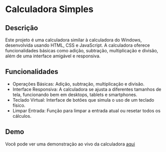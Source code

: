 # Calculadora Simples
## Descrição
Este projeto é uma calculadora similar à calculadora do Windows, desenvolvida usando HTML, CSS e JavaScript. A calculadora oferece funcionalidades básicas como adição, subtração, multiplicação e divisão, além de uma interface amigável e responsiva.

##  Funcionalidades
- Operações Básicas: Adição, subtração, multiplicação e divisão.
- Interface Responsiva: A calculadora se ajusta a diferentes tamanhos de tela, funcionando bem em desktops, tablets e smartphones.
- Teclado Virtual: Interface de botões que simula o uso de um teclado físico.
- Limpar Entrada: Função para limpar a entrada atual ou resetar todos os cálculos.
## Demo
Você pode ver uma demonstração ao vivo da calculadora [aqui](https://calculator-js-fcc.vercel.app/)


